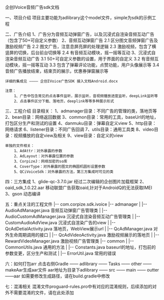 企创IVoice音频广告sdk文档

一、项目介绍
    项目主要功能为adlibrary这个model文件，simple为sdk的示例工程

二、广告介绍
    1、广告分为音频互动弹窗广告，以及沉浸式自渲染音频互动广告（包含了50+可自定义参数）
    2、音频互动弹窗广告
        2.1 区分图文音频弹窗广告及激励视频广告
        2.2 图文广告，注意息屏亮屏的处理逻辑
        2.3 激励视频，包含了横竖屏的切换，后台前台切换等
        2.4 有音频互动模块，摇一摇等互动
    3、沉浸式自渲染音频互动广告
        3.1 50+可自定义参数的设置，用于界面的自定义
        3.2 有音频互动模块，摇一摇等互动
        3.3 包含了弹幕评论功能，点赞功能，用户头像展示等
        3.4 音频广告播放结束，结束页的展示，优惠券弹窗展示等
    
    详细的集成见 ———— 企创IVoice广告SDK 接入文档Android.docx
    
    注意：
        1、广告中包含常见的点击事件监听，展示监听，音视频播放进度监听，deepLink监听等
        2、点击事件区分下载、落地页，deeplink等等多种展示形式

三、工程介绍
    目录相关：
        1、admanager目录：不同广告的管理的类，落地页等
        2、bean目录：网络返回数据
        3、common目录：常用的工具，baseUrl的地址，打包区分生产和测试的设置
        4、danmuku目录：弹幕自定义view
        5、http目录：网络请求
        6、listener目录：不同广告回调
        7、utils目录：通用工具类
        8、video目录：视频播放的自定view及相关
        9、view目录：自定义的view
        
    单独的文件相关：
        1、AdAttr：对外暴露的参数
        2、AdLayout：对外暴露位置的参数
        3、CorpizeJ：网络加密的so库
        4、CoverType：对外暴露的图文的椭圆机圆形设置参数
        5、QCiVoiceSdk：对外暴露的方法，第三方集成时可见的类
    

四：三方集成
    1、glide-qc-3.7.0.jar 经过二次编辑的企创图片加载框架
    2、oaid_sdk_1.0.22.aar 移动联盟广告获取oaid,针对于AndroidQ的无法获取IMEI
    3、gson 动态编译

五：重点关注的工程文件
|-- com.corpize.sdk.ivoice
    |-- admanager
    |   |-- AudioAdManager.java                 音频互动弹窗广告管理类
    |   |-- AudioCustomAdManager.java           沉浸式自渲染音频互动广告管理类
    |   |-- CustomAudioAdView.java              沉浸式自渲染广告的view
    |   |-- QcAdDetialActivity.java             落地页，WebView展示url
    |   |-- QcAdManager.java                    对外生命周期调用的接口
    |   |-- QcAdVideoActivity.java              激励视频展示的落地页
    |   |-- RewardVideoManager.java             激励视频广告管理类
    |-- common
    |   |-- CommonUtils.java                    通用的方法
    |   |-- Constants.java                      baseurl的地址，打包前的参数变更，区分生产和测试
    |   |-- ErrorUtil.java                      常用的错误
    
六：如何打包arr
    点击右侧Gradle —— adlibrary —— Tasks —— other —— makeAar生成aar文件
    aar地址为目录下adlibrary —— src —— main —— outter ——aar 
    如需要修改生成路径，请在build.gradle中修改

七：混淆相关
    混淆文件proguard-rules.pro中有对应的混淆规则，后续添加的对外不需要混淆的文件，请在此处添加


